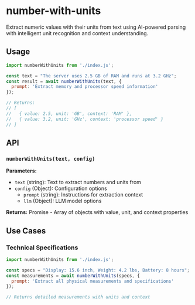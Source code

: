 # number-with-units

Extract numeric values with their units from text using AI-powered parsing with intelligent unit recognition and context understanding.

## Usage

```javascript
import numberWithUnits from './index.js';

const text = "The server uses 2.5 GB of RAM and runs at 3.2 GHz";
const result = await numberWithUnits(text, {
  prompt: 'Extract memory and processor speed information'
});

// Returns:
// [
//   { value: 2.5, unit: 'GB', context: 'RAM' },
//   { value: 3.2, unit: 'GHz', context: 'processor speed' }
// ]
```

## API

### `numberWithUnits(text, config)`

**Parameters:**
- `text` (string): Text to extract numbers and units from
- `config` (Object): Configuration options
  - `prompt` (string): Instructions for extraction context
  - `llm` (Object): LLM model options

**Returns:** Promise<Array> - Array of objects with value, unit, and context properties

## Use Cases

### Technical Specifications
```javascript
import numberWithUnits from './index.js';

const specs = "Display: 15.6 inch, Weight: 4.2 lbs, Battery: 8 hours";
const measurements = await numberWithUnits(specs, {
  prompt: 'Extract all physical measurements and specifications'
});

// Returns detailed measurements with units and context
``` 